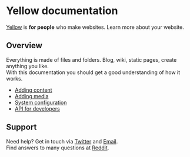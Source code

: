 Yellow documentation
====================

[Yellow](https://github.com/markseu/yellowcms) is **for people** who make websites. Learn more about your website.

Overview
--------
Everything is made of files and folders. Blog, wiki, static pages, create anything you like.  
With this documentation you should get a good understanding of how it works.

* [Adding content](content.md)
* [Adding media](media.md)
* [System configuration](system.md)
* [API for developers](yellowapi.md)

Support
-------
Need help? Get in touch via [Twitter](https://twitter.com/markseu) and [Email](http://datenstrom.se/contact/).  
Find answers to many questions at [Reddit](http://www.reddit.com/r/yellowcms/).